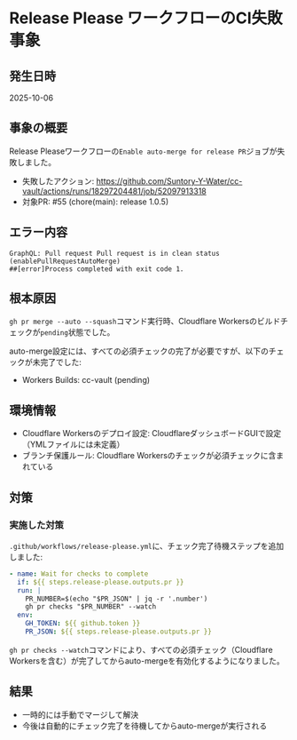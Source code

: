 # Release Please ワークフローのCI失敗事象

## 発生日時
2025-10-06

## 事象の概要
Release Pleaseワークフローの`Enable auto-merge for release PR`ジョブが失敗しました。

- 失敗したアクション: https://github.com/Suntory-Y-Water/cc-vault/actions/runs/18297204481/job/52097913318
- 対象PR: #55 (chore(main): release 1.0.5)

## エラー内容
```
GraphQL: Pull request Pull request is in clean status (enablePullRequestAutoMerge)
##[error]Process completed with exit code 1.
```

## 根本原因
`gh pr merge --auto --squash`コマンド実行時、Cloudflare Workersのビルドチェックが`pending`状態でした。

auto-merge設定には、すべての必須チェックの完了が必要ですが、以下のチェックが未完了でした:
- Workers Builds: cc-vault (pending)

## 環境情報
- Cloudflare Workersのデプロイ設定: CloudflareダッシュボードGUIで設定（YMLファイルには未定義）
- ブランチ保護ルール: Cloudflare Workersのチェックが必須チェックに含まれている

## 対策
### 実施した対策
`.github/workflows/release-please.yml`に、チェック完了待機ステップを追加しました:

```yaml
- name: Wait for checks to complete
  if: ${{ steps.release-please.outputs.pr }}
  run: |
    PR_NUMBER=$(echo "$PR_JSON" | jq -r '.number')
    gh pr checks "$PR_NUMBER" --watch
  env:
    GH_TOKEN: ${{ github.token }}
    PR_JSON: ${{ steps.release-please.outputs.pr }}
```

`gh pr checks --watch`コマンドにより、すべての必須チェック（Cloudflare Workersを含む）が完了してからauto-mergeを有効化するようになりました。

## 結果
- 一時的には手動でマージして解決
- 今後は自動的にチェック完了を待機してからauto-mergeが実行される
